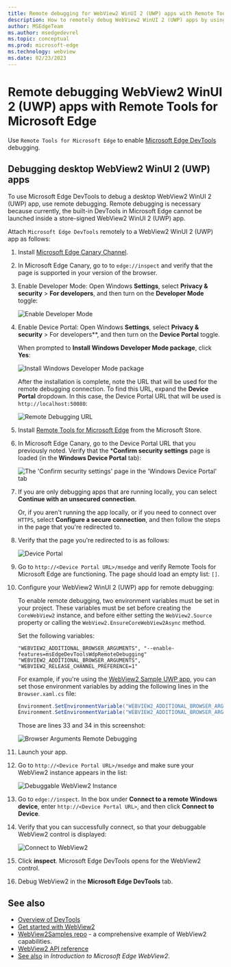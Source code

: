 ```yaml
---
title: Remote debugging for WebView2 WinUI 2 (UWP) apps with Remote Tools for Microsoft Edge
description: How to remotely debug WebView2 WinUI 2 (UWP) apps by using Remote Tools for Microsoft Edge. 
author: MSEdgeTeam
ms.author: msedgedevrel
ms.topic: conceptual
ms.prod: microsoft-edge
ms.technology: webview
ms.date: 02/23/2023
---
```

# Remote debugging WebView2 WinUI 2 (UWP) apps with Remote Tools for Microsoft Edge

Use `Remote Tools for Microsoft Edge` to enable [Microsoft Edge DevTools](https://learn.microsoft.com/en-us/microsoft-edge/devtools-guide-chromium/landing/) debugging.


<!-- ====================================================================== -->
## Debugging desktop WebView2 WinUI 2 (UWP) apps

To use Microsoft Edge DevTools to debug a desktop WebView2 WinUI 2 (UWP) app, use remote debugging.  Remote debugging is necessary because currently, the built-in DevTools in Microsoft Edge cannot be launched inside a store-signed WebView2 WinUI 2 (UWP) app.

Attach `Microsoft Edge DevTools` remotely to a WebView2 WinUI 2 (UWP) app as follows:

1.  Install [Microsoft Edge Canary Channel](https://www.microsoftedgeinsider.com/en-us/download/canary).

1.  In Microsoft Edge Canary, go to to `edge://inspect` and verify that the page is supported in your version of the browser.

1.  Enable Developer Mode: Open Windows **Settings**, select **Privacy & security** > **For developers**, and then turn on the **Developer Mode** toggle:

    ![Enable Developer Mode](./media/enable-developer-mode.png)

1.  Enable Device Portal: Open Windows **Settings**, select **Privacy & security** > For developers**, and then turn on the **Device Portal** toggle.

    When prompted to **Install Windows Developer Mode package**, click **Yes**:

    ![Install Windows Developer Mode package](./media/install-developer-mode-package.png)

    After the installation is complete, note the URL that will be used for the remote debugging connection. To find this URL, expand the **Device Portal** dropdown.  In this case, the Device Portal URL that will be used is `http://localhost:50080`:

    ![Remote Debugging URL](./media/remote-debugging-url.png)

1.  Install [Remote Tools for Microsoft Edge](https://www.microsoft.com/store/productId/9P6CMFV44ZLT) from the Microsoft Store.

1.  In Microsoft Edge Canary, go to the Device Portal URL that you previously noted.  Verify that the ***Confirm security settings** page is loaded (in the **Windows Device Portal** tab):

    ![The 'Confirm security settings' page in the 'Windows Device Portal' tab](./media/open-device-portal.png)

1.  If you are only debugging apps that are running locally, you can select **Continue with an unsecured connection**.

    Or, if you aren't running the app locally, or if you need to connect over `HTTPS`, select **Configure a secure connection**, and then follow the steps in the page that you're redirected to.

1.  Verify that the page you're redirected to is as follows:

    ![Device Portal](./media/device-portal.png)

1.  Go to `http://<Device Portal URL>/msedge` and verify Remote Tools for Microsoft Edge are functioning. The page should load an empty list: `[]`.

1.  Configure your WebView2 WinUI 2 (UWP) app for remote debugging:

    To enable remote debugging, two environment variables must be set in your project.  These variables must be set before creating the `CoreWebView2` instance, and before either setting the `WebView2.Source` property or calling the `WebView2.EnsureCoreWebView2Async` method.

    Set the following variables:

    ```
    "WEBVIEW2_ADDITIONAL_BROWSER_ARGUMENTS", "--enable-features=msEdgeDevToolsWdpRemoteDebugging"
    "WEBVIEW2_ADDITIONAL_BROWSER_ARGUMENTS", "WEBVIEW2_RELEASE_CHANNEL_PREFERENCE=1"
    ```
    
    For example, if you're using the [WebView2 Sample UWP app](https://github.com/MicrosoftEdge/WebView2Samples/tree/main/SampleApps/webview2_sample_uwp), you can set those environment variables by adding the following lines in the `Browser.xaml.cs` file:
    
    ```csharp
    Environment.SetEnvironmentVariable("WEBVIEW2_ADDITIONAL_BROWSER_ARGUMENTS", "--enable-features=msEdgeDevToolsWdpRemoteDebugging");
    Environment.SetEnvironmentVariable("WEBVIEW2_ADDITIONAL_BROWSER_ARGUMENTS", "WEBVIEW2_RELEASE_CHANNEL_PREFERENCE=1");
    ```

    Those are lines 33 and 34 in this screenshot:

    ![Browser Arguments Remote Debugging](./media/browser-arguments-remote-debugging.png)

1.  Launch your app.

1.  Go to `http://<Device Portal URL>/msedge` and make sure your WebView2 instance appears in the list:

    ![Debuggable WebView2 Instance](./media/debuggable-webviews.png)

1.  Go to `edge://inspect`.  In the box under **Connect to a remote Windows device**, enter `http://<Device Portal URL>`, and then click **Connect to Device**.

1.  Verify that you can successfully connect, so that your debuggable WebView2 control is displayed:

    ![Connect to WebView2](./media/connect-to-webview2.png)

1.  Click **inspect**.  Microsoft Edge DevTools opens for the WebView2 control.

1.  Debug WebView2 in the **Microsoft Edge DevTools** tab.


<!-- ====================================================================== -->
## See also

* [Overview of DevTools](../index.md)
* [Get started with WebView2](../get-started/get-started.md)
* [WebView2Samples repo](https://github.com/MicrosoftEdge/WebView2Samples) - a comprehensive example of WebView2 capabilities.
* [WebView2 API reference](../webview2-api-reference.md)
* [See also](../index.md#see-also) in _Introduction to Microsoft Edge WebView2_.
